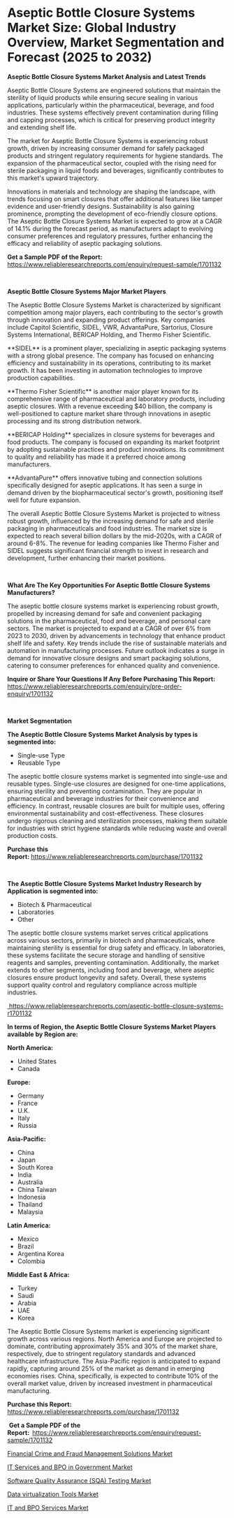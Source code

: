 <p><h1>Aseptic Bottle Closure Systems Market Size: Global Industry Overview, Market Segmentation and Forecast (2025 to 2032)</h1></p><p><strong>Aseptic Bottle Closure Systems Market Analysis and Latest Trends</strong></p>
<p><p>Aseptic Bottle Closure Systems are engineered solutions that maintain the sterility of liquid products while ensuring secure sealing in various applications, particularly within the pharmaceutical, beverage, and food industries. These systems effectively prevent contamination during filling and capping processes, which is critical for preserving product integrity and extending shelf life. </p><p>The market for Aseptic Bottle Closure Systems is experiencing robust growth, driven by increasing consumer demand for safely packaged products and stringent regulatory requirements for hygiene standards. The expansion of the pharmaceutical sector, coupled with the rising need for sterile packaging in liquid foods and beverages, significantly contributes to this market's upward trajectory. </p><p>Innovations in materials and technology are shaping the landscape, with trends focusing on smart closures that offer additional features like tamper evidence and user-friendly designs. Sustainability is also gaining prominence, prompting the development of eco-friendly closure options. The Aseptic Bottle Closure Systems Market is expected to grow at a CAGR of 14.1% during the forecast period, as manufacturers adapt to evolving consumer preferences and regulatory pressures, further enhancing the efficacy and reliability of aseptic packaging solutions.</p></p>
<p><strong>Get a Sample PDF of the Report:&nbsp;</strong> <a href="https://www.reliableresearchreports.com/enquiry/request-sample/1701132?utm_campaign=31&utm_medium=2&utm_source=Github&utm_content=ia&utm_term=09012025&utm_id=aseptic-bottle-closure-systems">https://www.reliableresearchreports.com/enquiry/request-sample/1701132</a></p>
<p>&nbsp;</p>
<p><strong>Aseptic Bottle Closure Systems Major Market Players</strong></p>
<p><p>The Aseptic Bottle Closure Systems Market is characterized by significant competition among major players, each contributing to the sector's growth through innovation and expanding product offerings. Key companies include Capitol Scientific, SIDEL, VWR, AdvantaPure, Sartorius, Closure Systems International, BERICAP Holding, and Thermo Fisher Scientific.</p><p>**SIDEL** is a prominent player, specializing in aseptic packaging systems with a strong global presence. The company has focused on enhancing efficiency and sustainability in its operations, contributing to its market growth. It has been investing in automation technologies to improve production capabilities.</p><p>**Thermo Fisher Scientific** is another major player known for its comprehensive range of pharmaceutical and laboratory products, including aseptic closures. With a revenue exceeding $40 billion, the company is well-positioned to capture market share through innovations in aseptic processing and its strong distribution network.</p><p>**BERICAP Holding** specializes in closure systems for beverages and food products. The company is focused on expanding its market footprint by adopting sustainable practices and product innovations. Its commitment to quality and reliability has made it a preferred choice among manufacturers.</p><p>**AdvantaPure** offers innovative tubing and connection solutions specifically designed for aseptic applications. It has seen a surge in demand driven by the biopharmaceutical sector's growth, positioning itself well for future expansion.</p><p>The overall Aseptic Bottle Closure Systems Market is projected to witness robust growth, influenced by the increasing demand for safe and sterile packaging in pharmaceuticals and food industries. The market size is expected to reach several billion dollars by the mid-2020s, with a CAGR of around 6-8%. The revenue for leading companies like Thermo Fisher and SIDEL suggests significant financial strength to invest in research and development, further enhancing their market positions.</p></p>
<p>&nbsp;</p>
<p><strong>What Are The Key Opportunities For Aseptic Bottle Closure Systems Manufacturers?</strong></p>
<p><p>The aseptic bottle closure systems market is experiencing robust growth, propelled by increasing demand for safe and convenient packaging solutions in the pharmaceutical, food and beverage, and personal care sectors. The market is projected to expand at a CAGR of over 6% from 2023 to 2030, driven by advancements in technology that enhance product shelf life and safety. Key trends include the rise of sustainable materials and automation in manufacturing processes. Future outlook indicates a surge in demand for innovative closure designs and smart packaging solutions, catering to consumer preferences for enhanced quality and convenience.</p></p>
<p><strong>Inquire or Share Your Questions If Any Before Purchasing This Report:</strong> <a href="https://www.reliableresearchreports.com/enquiry/pre-order-enquiry/1701132?utm_campaign=31&utm_medium=2&utm_source=Github&utm_content=ia&utm_term=09012025&utm_id=aseptic-bottle-closure-systems">https://www.reliableresearchreports.com/enquiry/pre-order-enquiry/1701132</a></p>
<p>&nbsp;</p>
<p><strong>Market Segmentation</strong></p>
<p><strong>The Aseptic Bottle Closure Systems Market Analysis by types is segmented into:</strong></p>
<p><ul><li>Single-use Type</li><li>Reusable Type</li></ul></p>
<p><p>The aseptic bottle closure systems market is segmented into single-use and reusable types. Single-use closures are designed for one-time applications, ensuring sterility and preventing contamination. They are popular in pharmaceutical and beverage industries for their convenience and efficiency. In contrast, reusable closures are built for multiple uses, offering environmental sustainability and cost-effectiveness. These closures undergo rigorous cleaning and sterilization processes, making them suitable for industries with strict hygiene standards while reducing waste and overall production costs.</p></p>
<p><strong>Purchase this Report:&nbsp;</strong><a href="https://www.reliableresearchreports.com/purchase/1701132?utm_campaign=31&utm_medium=2&utm_source=Github&utm_content=ia&utm_term=09012025&utm_id=aseptic-bottle-closure-systems">https://www.reliableresearchreports.com/purchase/1701132</a></p>
<p>&nbsp;</p>
<p><strong>The Aseptic Bottle Closure Systems Market Industry Research by Application is segmented into:</strong></p>
<p><ul><li>Biotech & Pharmaceutical</li><li>Laboratories</li><li>Other</li></ul></p>
<p><p>The aseptic bottle closure systems market serves critical applications across various sectors, primarily in biotech and pharmaceuticals, where maintaining sterility is essential for drug safety and efficacy. In laboratories, these systems facilitate the secure storage and handling of sensitive reagents and samples, preventing contamination. Additionally, the market extends to other segments, including food and beverage, where aseptic closures ensure product longevity and safety. Overall, these systems support quality control and regulatory compliance across multiple industries.</p></p>
<p><a href="https://www.reliableresearchreports.com/aseptic-bottle-closure-systems-r1701132?utm_campaign=31&utm_medium=2&utm_source=Github&utm_content=ia&utm_term=09012025&utm_id=aseptic-bottle-closure-systems">&nbsp;https://www.reliableresearchreports.com/aseptic-bottle-closure-systems-r1701132</a></p>
<p><strong>In terms of Region, the Aseptic Bottle Closure Systems Market Players available by Region are:</strong></p>
<p>
    <p> <strong> North America: </strong>
        <ul>
            <li>United States</li>
            <li>Canada</li>
        </ul>
        </p> 
    <p> <strong> Europe: </strong>
        <ul>
            <li>Germany</li>
            <li>France</li>
            <li>U.K.</li>
            <li>Italy</li>
            <li>Russia</li>
        </ul>
        </p> 
    <p> <strong> Asia-Pacific: </strong>
        <ul>
            <li>China</li>
            <li>Japan</li>
            <li>South Korea</li>
            <li>India</li>
            <li>Australia</li>
            <li>China Taiwan</li>
            <li>Indonesia</li>
            <li>Thailand</li>
            <li>Malaysia</li>
        </ul>
        </p> 
    <p> <strong> Latin America: </strong>
        <ul>
            <li>Mexico</li>
            <li>Brazil</li>
            <li>Argentina Korea</li>
            <li>Colombia</li>
        </ul>
        </p> 
    <p> <strong> Middle East & Africa: </strong>
        <ul>
            <li>Turkey</li>
            <li>Saudi</li>
            <li>Arabia</li>
            <li>UAE</li>
            <li>Korea</li>
        </ul>
    </p>
    </p>
<p><p>The Aseptic Bottle Closure Systems market is experiencing significant growth across various regions. North America and Europe are projected to dominate, contributing approximately 35% and 30% of the market share, respectively, due to stringent regulatory standards and advanced healthcare infrastructure. The Asia-Pacific region is anticipated to expand rapidly, capturing around 25% of the market as demand in emerging economies rises. China, specifically, is expected to contribute 10% of the overall market value, driven by increased investment in pharmaceutical manufacturing.</p></p>
<p><strong>Purchase this Report: </strong><a href="https://www.reliableresearchreports.com/purchase/1701132?utm_campaign=31&utm_medium=2&utm_source=Github&utm_content=ia&utm_term=09012025&utm_id=aseptic-bottle-closure-systems">https://www.reliableresearchreports.com/purchase/1701132</a></p>
<p>&nbsp;<strong>Get a Sample PDF of the Report:&nbsp;&nbsp;</strong><a href="https://www.reliableresearchreports.com/enquiry/request-sample/1701132?utm_campaign=31&utm_medium=2&utm_source=Github&utm_content=ia&utm_term=09012025&utm_id=aseptic-bottle-closure-systems">https://www.reliableresearchreports.com/enquiry/request-sample/1701132</a></p>
<p><strong></strong></p>
<p><p><a href="https://github.com/juniordelafrance/Market-Research-Report-List-5/blob/main/financial-crime-and-fraud-management-solutions-market.md?utm_campaign=31&utm_medium=2&utm_source=Github&utm_content=ia&utm_term=09012025&utm_id=aseptic-bottle-closure-systems">Financial Crime and Fraud Management Solutions Market</a></p><p><a href="https://github.com/alberthagorsuch/Market-Research-Report-List-1/blob/main/it-services-and-bpo-in-government-market.md?utm_campaign=31&utm_medium=2&utm_source=Github&utm_content=ia&utm_term=09012025&utm_id=aseptic-bottle-closure-systems">IT Services and BPO in Government Market</a></p><p><a href="https://github.com/MonroeBullock54/Market-Research-Report-List-1/blob/main/software-quality-assurance-sqa-testing-market.md?utm_campaign=31&utm_medium=2&utm_source=Github&utm_content=ia&utm_term=09012025&utm_id=aseptic-bottle-closure-systems">Software Quality Assurance (SQA) Testing Market</a></p><p><a href="https://github.com/shondapmbau/Market-Research-Report-List-1/blob/main/data-virtualization-tools-market.md?utm_campaign=31&utm_medium=2&utm_source=Github&utm_content=ia&utm_term=09012025&utm_id=aseptic-bottle-closure-systems">Data virtualization Tools Market</a></p><p><a href="https://github.com/skerretflossie9297/Market-Research-Report-List-1/blob/main/it-and-bpo-services-market.md?utm_campaign=31&utm_medium=2&utm_source=Github&utm_content=ia&utm_term=09012025&utm_id=aseptic-bottle-closure-systems">IT and BPO Services Market</a></p></p>